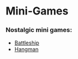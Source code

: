 # Mini-Games
### Nostalgic mini games:
- <a href="https://github.com/Sipos-Lucas-George/Mini-Games/tree/main/BattleShips">Battleship</a>
- <a href="https://github.com/Sipos-Lucas-George/Mini-Games/tree/main/Hangman">Hangman</a>
